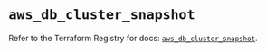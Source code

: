 # `aws_db_cluster_snapshot`

Refer to the Terraform Registry for docs: [`aws_db_cluster_snapshot`](https://registry.terraform.io/providers/hashicorp/aws/6.0.0/docs/resources/db_cluster_snapshot).
